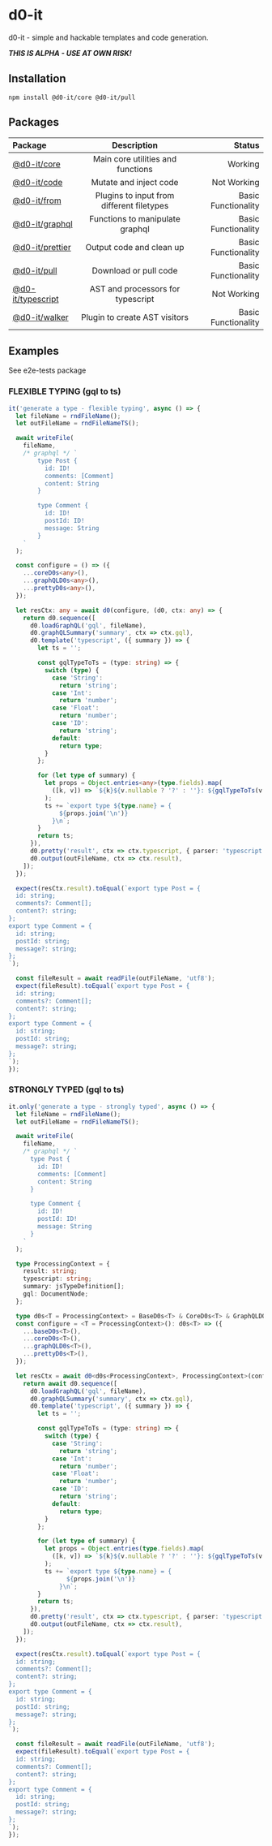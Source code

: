 # d0-it

d0-it - simple and hackable templates and code generation.

**_THIS IS ALPHA - USE AT OWN RISK!_**

## Installation

`npm install @d0-it/core @d0-it/pull`

## Packages

| Package                                            |                Description                |              Status |
| :------------------------------------------------- | :---------------------------------------: | ------------------: |
| [@d0-it/core](packages/core/README.md)             |     Main core utilities and functions     |             Working |
| [@d0-it/code](packages/code/README.md)             |          Mutate and inject code           |         Not Working |
| [@d0-it/from](packages/from/README.md)             | Plugins to input from different filetypes | Basic Functionality |
| [@d0-it/graphql](packages/graphql/README.md)       |      Functions to manipulate graphql      | Basic Functionality |
| [@d0-it/prettier](packages/prettier/README.md)     |         Output code and clean up          | Basic Functionality |
| [@d0-it/pull](packages/pull/README.md)             |           Download or pull code           | Basic Functionality |
| [@d0-it/typescript](packages/typescript/README.md) |     AST and processors for typescript     |         Not Working |
| [@d0-it/walker](packages/walker/README.md)         |       Plugin to create AST visitors       | Basic Functionality |

## Examples

See e2e-tests package

### FLEXIBLE TYPING (gql to ts)

```typescript
it('generate a type - flexible typing', async () => {
  let fileName = rndFileName();
  let outFileName = rndFileNameTS();

  await writeFile(
    fileName,
    /* graphql */ `
        type Post {
          id: ID!
          comments: [Comment]
          content: String
        }

        type Comment {
          id: ID!
          postId: ID!
          message: String
        }
    `
  );

  const configure = () => ({
    ...coreD0s<any>(),
    ...graphQLD0s<any>(),
    ...prettyD0s<any>(),
  });

  let resCtx: any = await d0(configure, (d0, ctx: any) => {
    return d0.sequence([
      d0.loadGraphQL('gql', fileName),
      d0.graphQLSummary('summary', ctx => ctx.gql),
      d0.template('typescript', ({ summary }) => {
        let ts = '';

        const gqlTypeToTs = (type: string) => {
          switch (type) {
            case 'String':
              return 'string';
            case 'Int':
              return 'number';
            case 'Float':
              return 'number';
            case 'ID':
              return 'string';
            default:
              return type;
          }
        };

        for (let type of summary) {
          let props = Object.entries<any>(type.fields).map(
            ([k, v]) => `${k}${v.nullable ? '?' : ''}: ${gqlTypeToTs(v.type)}${v.array ? '[]' : ''};`
          );
          ts += `export type ${type.name} = {
              ${props.join('\n')}
            }\n`;
        }
        return ts;
      }),
      d0.pretty('result', ctx => ctx.typescript, { parser: 'typescript', filepath: '1.ts' }),
      d0.output(outFileName, ctx => ctx.result),
    ]);
  });

  expect(resCtx.result).toEqual(`export type Post = {
  id: string;
  comments?: Comment[];
  content?: string;
};
export type Comment = {
  id: string;
  postId: string;
  message?: string;
};
`);

  const fileResult = await readFile(outFileName, 'utf8');
  expect(fileResult).toEqual(`export type Post = {
  id: string;
  comments?: Comment[];
  content?: string;
};
export type Comment = {
  id: string;
  postId: string;
  message?: string;
};
`);
});
```

### STRONGLY TYPED (gql to ts)

```typescript
it.only('generate a type - strongly typed', async () => {
  let fileName = rndFileName();
  let outFileName = rndFileNameTS();

  await writeFile(
    fileName,
    /* graphql */ `
      type Post {
        id: ID!
        comments: [Comment]
        content: String
      }

      type Comment {
        id: ID!
        postId: ID!
        message: String
      }
    `
  );

  type ProcessingContext = {
    result: string;
    typescript: string;
    summary: jsTypeDefinition[];
    gql: DocumentNode;
  };

  type d0s<T = ProcessingContext> = BaseD0s<T> & CoreD0s<T> & GraphQLD0s<T> & PrettyD0s<T>;
  const configure = <T = ProcessingContext>(): d0s<T> => ({
    ...baseD0s<T>(),
    ...coreD0s<T>(),
    ...graphQLD0s<T>(),
    ...prettyD0s<T>(),
  });

  let resCtx = await d0<d0s<ProcessingContext>, ProcessingContext>(configure, async (d0, ctx) => {
    return await d0.sequence([
      d0.loadGraphQL('gql', fileName),
      d0.graphQLSummary('summary', ctx => ctx.gql),
      d0.template('typescript', ({ summary }) => {
        let ts = '';

        const gqlTypeToTs = (type: string) => {
          switch (type) {
            case 'String':
              return 'string';
            case 'Int':
              return 'number';
            case 'Float':
              return 'number';
            case 'ID':
              return 'string';
            default:
              return type;
          }
        };

        for (let type of summary) {
          let props = Object.entries(type.fields).map(
            ([k, v]) => `${k}${v.nullable ? '?' : ''}: ${gqlTypeToTs(v.type)}${v.array ? '[]' : ''};`
          );
          ts += `export type ${type.name} = {
                ${props.join('\n')}
              }\n`;
        }
        return ts;
      }),
      d0.pretty('result', ctx => ctx.typescript, { parser: 'typescript', filepath: '1.ts' }),
      d0.output(outFileName, ctx => ctx.result),
    ]);
  });

  expect(resCtx.result).toEqual(`export type Post = {
  id: string;
  comments?: Comment[];
  content?: string;
};
export type Comment = {
  id: string;
  postId: string;
  message?: string;
};
`);

  const fileResult = await readFile(outFileName, 'utf8');
  expect(fileResult).toEqual(`export type Post = {
  id: string;
  comments?: Comment[];
  content?: string;
};
export type Comment = {
  id: string;
  postId: string;
  message?: string;
};
`);
});
```
